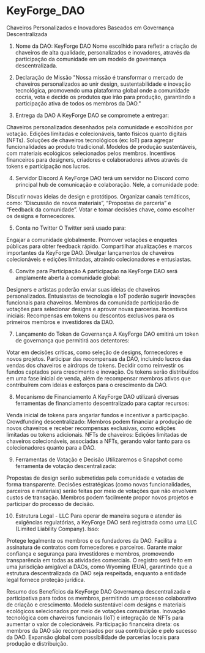 # KeyForge_DAO
Chaveiros Personalizados e Inovadores Baseados em Governança Descentralizada

1. Nome da DAO: KeyForge DAO
Nome escolhido para refletir a criação de chaveiros de alta qualidade, personalizados e inovadores, através da participação da comunidade em um modelo de governança descentralizada.

2. Declaração de Missão
"Nossa missão é transformar o mercado de chaveiros personalizados ao unir design, sustentabilidade e inovação tecnológica, promovendo uma plataforma global onde a comunidade cocria, vota e decide os produtos que irão para produção, garantindo a participação ativa de todos os membros da DAO."

3. Entrega da DAO
A KeyForge DAO se compromete a entregar:

Chaveiros personalizados desenhados pela comunidade e escolhidos por votação.
Edições limitadas e colecionáveis, tanto físicos quanto digitais (NFTs).
Soluções de chaveiros tecnológicos (ex: IoT) para agregar funcionalidades ao produto tradicional.
Modelos de produção sustentáveis, com materiais ecológicos selecionados pelos membros.
Incentivos financeiros para designers, criadores e colaboradores ativos através de tokens e participação nos lucros.

4. Servidor Discord
A KeyForge DAO terá um servidor no Discord como principal hub de comunicação e colaboração. Nele, a comunidade pode:

Discutir novas ideias de design e protótipos.
Organizar canais temáticos, como: “Discussão de novos materiais”, “Propostas de parceria” e “Feedback da comunidade”.
Votar e tomar decisões chave, como escolher os designs e fornecedores.

5. Conta no Twitter
O Twitter será usado para:

Engajar a comunidade globalmente.
Promover votações e enquetes públicas para obter feedback rápido.
Compartilhar atualizações e marcos importantes da KeyForge DAO.
Divulgar lançamentos de chaveiros colecionáveis e edições limitadas, atraindo colecionadores e entusiastas.

6. Convite para Participação
A participação na KeyForge DAO será amplamente aberta à comunidade global:

Designers e artistas poderão enviar suas ideias de chaveiros personalizados.
Entusiastas de tecnologia e IoT poderão sugerir inovações funcionais para chaveiros.
Membros da comunidade participarão de votações para selecionar designs e aprovar novas parcerias.
Incentivos iniciais: Recompensas em tokens ou descontos exclusivos para os primeiros membros e investidores da DAO.

7. Lançamento do Token de Governança
A KeyForge DAO emitirá um token de governança que permitirá aos detentores:

Votar em decisões críticas, como seleção de designs, fornecedores e novos projetos.
Participar das recompensas da DAO, incluindo lucros das vendas dos chaveiros e airdrops de tokens.
Decidir como reinvestir os fundos captados para crescimento e inovação.
Os tokens serão distribuídos em uma fase inicial de venda, além de recompensar membros ativos que contribuírem com ideias e esforços para o crescimento da DAO.

8. Mecanismo de Financiamento
A KeyForge DAO utilizará diversas ferramentas de financiamento descentralizado para captar recursos:

Venda inicial de tokens para angariar fundos e incentivar a participação.
Crowdfunding descentralizado: Membros podem financiar a produção de novos chaveiros e receber recompensas exclusivas, como edições limitadas ou tokens adicionais.
NFTs de chaveiros: Edições limitadas de chaveiros colecionáveis, associadas a NFTs, gerando valor tanto para os colecionadores quanto para a DAO.

9. Ferramentas de Votação e Decisão
Utilizaremos o Snapshot como ferramenta de votação descentralizada:

Propostas de design serão submetidas pela comunidade e votadas de forma transparente.
Decisões estratégicas (como novas funcionalidades, parceiros e materiais) serão feitas por meio de votações que não envolvem custos de transação.
Membros podem facilmente propor novos projetos e participar do processo de decisão.


10. Estrutura Legal - LLC
Para operar de maneira segura e atender às exigências regulatórias, a KeyForge DAO será registrada como uma LLC (Limited Liability Company). Isso:

Protege legalmente os membros e os fundadores da DAO.
Facilita a assinatura de contratos com fornecedores e parceiros.
Garante maior confiança e segurança para investidores e membros, promovendo transparência em todas as atividades comerciais.
O registro será feito em uma jurisdição amigável a DAOs, como Wyoming (EUA), garantindo que a estrutura descentralizada da DAO seja respeitada, enquanto a entidade legal fornece proteção jurídica.

Resumo dos Benefícios da KeyForge DAO
Governança descentralizada e participativa para todos os membros, permitindo um processo colaborativo de criação e crescimento.
Modelo sustentável com designs e materiais ecológicos selecionados por meio de votações comunitárias.
Inovação tecnológica com chaveiros funcionais (IoT) e integração de NFTs para aumentar o valor de colecionáveis.
Participação financeira direta: os membros da DAO são recompensados por sua contribuição e pelo sucesso da DAO.
Expansão global com possibilidade de parcerias locais para produção e distribuição.